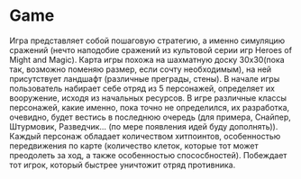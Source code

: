 # Game
Игра представляет собой пошаговую стратегию, а именно симуляцию сражений (нечто наподобие сражений из культовой серии игр Heroes of Might and Magic). Карта игры похожа на шахматную доску 30х30(пока так, возможно поменяю размер, если сочту необходимым), на ней присутствует ландшафт (различные преграды, стены). 
В начале игры пользователь набирает себе отряд из 5 персонажей, определяет их вооружение, исходя из начальных ресурсов.
В игре различные классы персонажей, какие именно, пока точно не определился, их разработка, очевидно, будет вестись в последнюю очередь (для примера, Снайпер, Штурмовик, Разведчик… (по мере появления идей буду дополнять)). Каждый персонаж обладает количеством хитпоинтов, особенностью передвижения по карте (количество клеток, которые тот может преодолеть за ход, а также особенностью спососбностей).
Побеждает тот игрок, который быстрее уничтожит отряд противника.
